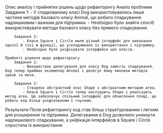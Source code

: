 Опис аналізу і прийнятих рішень щодо рефакторінгу
    Аналіз проблеми
        Завдання 1:
            - У спадкованому класі Dog використовувались лише частини методів базового класу Animal, що робило спадкування надлишковим і важким для підтримки.
            - Необхідно було знайти спосіб використовувати методи базового класу без прямого спадкування.

        Завдання 2:
            - Класи Square і Circle мали різний інтерфейс для виконання однієї й тієї ж функції, що ускладнювало їх використання і підтримку.
            - Необхідно було уніфікувати інтерфейси цих класів.

    Прийняті рішення щодо рефакторінгу
        Завдання 1:
            - Використано делегування для класу Dog замість спадкування. Dog тепер приймає екземпляр Animal і делегує йому виклики методів speak та move.

        Завдання 2:
            - Створено абстрактний клас Shape з абстрактним методом area.
            - Класи Square і Circle тепер наслідують Shape і реалізують метод area. Це забезпечує спільний інтерфейс для обчислення площі, що робить код більш уніфікованим і гнучким.

Результати
    Після рефакторингу код став більш структурованим і легким для розширення та підтримки. Делегування в Dog дозволило уникнути надлишкового спадкування, а уніфікація інтерфейсів в Square і Circle спростила їх використання.